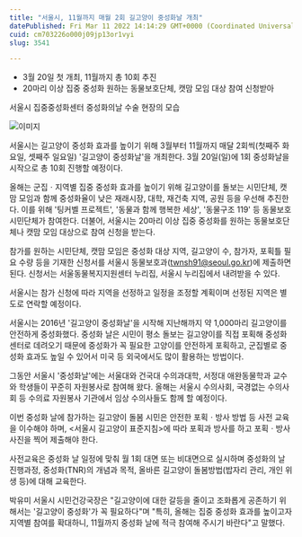 ```yaml
---
title: "서울시, 11월까지 매월 2회 길고양이 중성화날 개최"
datePublished: Fri Mar 11 2022 14:14:29 GMT+0000 (Coordinated Universal Time)
cuid: cm703226o000j09jp13or1vyi
slug: 3541

---
```



- 3월 20일 첫 개최, 11월까지 총 10회 추진
- 20마리 이상 집중 중성화 원하는 동물보호단체, 캣맘 모임 대상 참여 신청받아

서울시 집중중성화센터 중성화의날 수술 현장의 모습

![이미지](https://cdn.hashnode.com/res/hashnode/image/upload/v1739254219677/55b5a255-818c-4889-b196-afd0dced53a4.png)

서울시는 길고양이 중성화 효과를 높이기 위해 3월부터 11월까지 매달 2회씩(첫째주 화요일, 셋째주 일요일) '길고양이 중성화날'을 개최한다. 3월 20일(일)에 1회 중성화날을 시작으로 총 10회 진행할 예정이다.

올해는 군집ㆍ지역별 집중 중성화 효과를 높이기 위해 길고양이를 돌보는 시민단체, 캣맘 모임과 함께 중성화율이 낮은 재래시장, 대학, 재건축 지역, 공원 등을 우선해 추진한다. 이를 위해 '팅커벨 프로젝트', '동물과 함께 행복한 세상', '동물구조 119' 등 동물보호 시민단체가 참여한다. 더불어, 서울시는 20마리 이상 집중 중성화를 원하는 동물보호단체나 캣맘 모임 대상으로 참여 신청을 받는다.

참가를 원하는 시민단체, 캣맘 모임은 중성화 대상 지역, 길고양이 수, 참가자, 포획틀 필요 수량 등을 기재한 신청서를 서울시 동물보호과(twnsh91@seoul.go.kr)에 제출하면 된다. 신청서는 서울동물복지지원센터 누리집, 서울시 누리집에서 내려받을 수 있다.

서울시는 참가 신청에 따라 지역을 선정하고 일정을 조정할 계획이며 선정된 지역은 별도로 연락할 예정이다.

서울시는 2016년 '길고양이 중성화날'을 시작해 지난해까지 약 1,000마리 길고양이를 안전하게 중성화했다. 중성화 날은 시민이 평소 돌보는 길고양이를 직접 포획해 중성화센터로 데려오기 때문에 중성화가 꼭 필요한 고양이를 안전하게 포획하고, 군집별로 중성화 효과도 높일 수 있어서 미국 등 외국에서도 많이 활용하는 방법이다.

그동안 서울시 '중성화날'에는 서울대와 건국대 수의과대학, 서정대 애완동물학과 교수와 학생들이 꾸준히 자원봉사로 참여해 왔다. 올해는 서울시 수의사회, 국경없는 수의사회 등 수의료 자원봉사 기관에서 임상 수의사들도 함께 할 예정이다.

이번 중성화 날에 참가하는 길고양이 돌봄 시민은 안전한 포획ㆍ방사 방법 등 사전 교육을 이수해야 하며, <서울시 길고양이 표준지침>에 따라 포획과 방사를 하고 포획ㆍ방사 사진을 찍어 제출해야 한다.

사전교육은 중성화 날 일정에 맞춰 월 1회 대면 또는 비대면으로 실시하며 중성화의 날 진행과정, 중성화(TNR)의 개념과 목적, 올바른 길고양이 돌봄방법(밥자리 관리, 개인 위생 등)에 대해 교육한다.

박유미 서울시 시민건강국장은 "길고양이에 대한 갈등을 줄이고 조화롭게 공존하기 위해서는 '길고양이 중성화'가 꼭 필요하다"며 "특히, 올해는 집중 중성화 효과를 높이고자 지역별 참여를 확대하니, 11월까지 중성화 날에 적극 참여해 주시기 바란다"고 말했다.